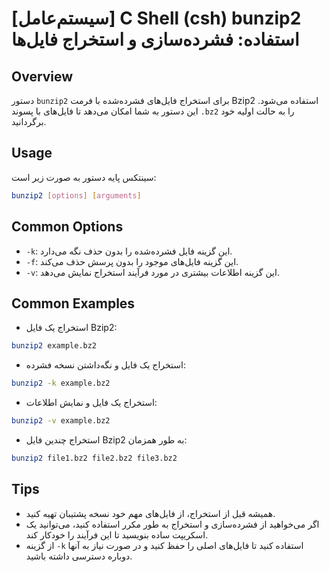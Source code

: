 # [سیستم‌عامل] C Shell (csh) bunzip2 استفاده: فشرده‌سازی و استخراج فایل‌ها

## Overview
دستور `bunzip2` برای استخراج فایل‌های فشرده‌شده با فرمت Bzip2 استفاده می‌شود. این دستور به شما امکان می‌دهد تا فایل‌های با پسوند `.bz2` را به حالت اولیه خود برگردانید.

## Usage
سینتکس پایه دستور به صورت زیر است:

```bash
bunzip2 [options] [arguments]
```

## Common Options
- `-k`: این گزینه فایل فشرده‌شده را بدون حذف نگه می‌دارد.
- `-f`: این گزینه فایل‌های موجود را بدون پرسش حذف می‌کند.
- `-v`: این گزینه اطلاعات بیشتری در مورد فرآیند استخراج نمایش می‌دهد.

## Common Examples
- استخراج یک فایل Bzip2:
```bash
bunzip2 example.bz2
```

- استخراج یک فایل و نگه‌داشتن نسخه فشرده:
```bash
bunzip2 -k example.bz2
```

- استخراج یک فایل و نمایش اطلاعات:
```bash
bunzip2 -v example.bz2
```

- استخراج چندین فایل Bzip2 به طور همزمان:
```bash
bunzip2 file1.bz2 file2.bz2 file3.bz2
```

## Tips
- همیشه قبل از استخراج، از فایل‌های مهم خود نسخه پشتیبان تهیه کنید.
- اگر می‌خواهید از فشرده‌سازی و استخراج به طور مکرر استفاده کنید، می‌توانید یک اسکریپت ساده بنویسید تا این فرآیند را خودکار کند.
- از گزینه `-k` استفاده کنید تا فایل‌های اصلی را حفظ کنید و در صورت نیاز به آنها دوباره دسترسی داشته باشید.